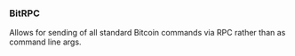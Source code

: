 ### BitRPC ###
Allows for sending of all standard Bitcoin commands via RPC rather than as command line args.